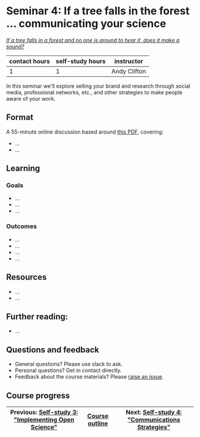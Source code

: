 # Seminar 4: If a tree falls in the forest … communicating your science

_*[If a tree falls in a forest and no one is around to hear it, does it make a sound?](https://en.wikipedia.org/wiki/If_a_tree_falls_in_a_forest)*_

| contact hours | self-study hours | instructor |
|---|---|---|
| 1 | 1 | Andy Clifton |

In this seminar we'll explore selling your brand and research through social media, professional networks, etc., and other strategies to make people aware of your work.

## Format
A 55-minute online discussion based around [this PDF](./beamer/main.pdf), covering:
- ...
- ...

## Learning

### Goals
- ...
- ...
- ...

### Outcomes
- ...
- ...
- ...
- ...

## Resources
- ...
- ...

## Further reading:
- ...

## Questions and feedback
- General questions? Please use slack to ask.
- Personal questions? Get in contact directly.
- Feedback about the course materials? Please [raise an issue](https://github.com/LIKE-ITN/OpenScienceTrainingCourse/issues).

## Course progress
| Previous: [Self-study 3: "Implementing Open Science"](selfstudy3/readme.md) | [Course outline](../readme.md#course-outline) | Next: [Self-study 4: "Communications Strategies"](../selfstudy4/readme.md) |
| -- | -- | -- |
